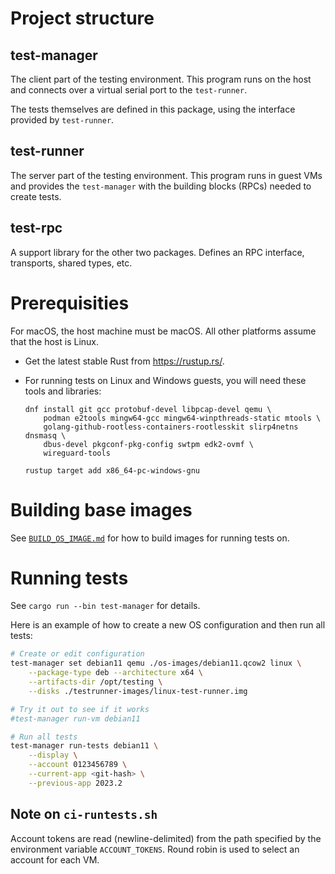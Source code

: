 # Project structure

## test-manager

The client part of the testing environment. This program runs on the host and connects over a
virtual serial port to the `test-runner`.

The tests themselves are defined in this package, using the interface provided by `test-runner`.

## test-runner

The server part of the testing environment. This program runs in guest VMs and provides the
`test-manager` with the building blocks (RPCs) needed to create tests.

## test-rpc

A support library for the other two packages. Defines an RPC interface, transports, shared types,
etc.

# Prerequisities

For macOS, the host machine must be macOS. All other platforms assume that the host is Linux.

* Get the latest stable Rust from https://rustup.rs/.

* For running tests on Linux and Windows guests, you will need these tools and libraries:

    ```
    dnf install git gcc protobuf-devel libpcap-devel qemu \
        podman e2tools mingw64-gcc mingw64-winpthreads-static mtools \
        golang-github-rootless-containers-rootlesskit slirp4netns dnsmasq \
        dbus-devel pkgconf-pkg-config swtpm edk2-ovmf \
        wireguard-tools

    rustup target add x86_64-pc-windows-gnu
    ```

# Building base images

See [`BUILD_OS_IMAGE.md`](./BUILD_OS_IMAGE.md) for how to build images for running tests on.

# Running tests

See `cargo run --bin test-manager` for details.

Here is an example of how to create a new OS configuration and then run all tests:

```bash
# Create or edit configuration
test-manager set debian11 qemu ./os-images/debian11.qcow2 linux \
    --package-type deb --architecture x64 \
    --artifacts-dir /opt/testing \
    --disks ./testrunner-images/linux-test-runner.img

# Try it out to see if it works
#test-manager run-vm debian11

# Run all tests
test-manager run-tests debian11 \
    --display \
    --account 0123456789 \
    --current-app <git-hash> \
    --previous-app 2023.2
```

## Note on `ci-runtests.sh`

Account tokens are read (newline-delimited) from the path specified by the environment variable
`ACCOUNT_TOKENS`. Round robin is used to select an account for each VM.
